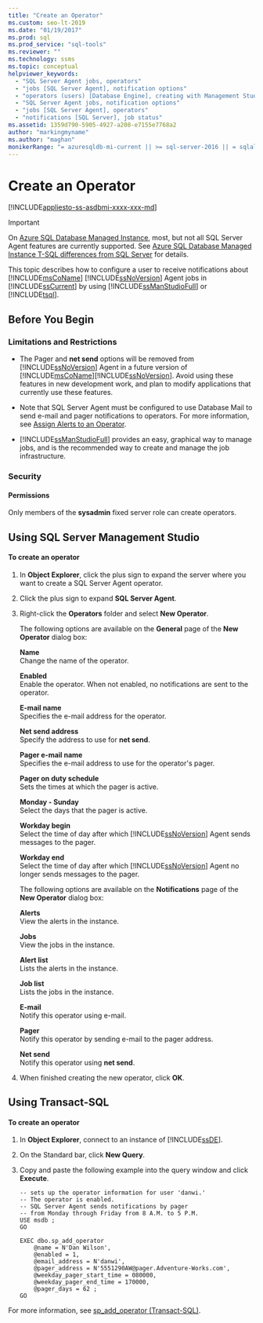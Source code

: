 ```yaml
---
title: "Create an Operator"
ms.custom: seo-lt-2019
ms.date: "01/19/2017"
ms.prod: sql
ms.prod_service: "sql-tools"
ms.reviewer: ""
ms.technology: ssms
ms.topic: conceptual
helpviewer_keywords: 
  - "SQL Server Agent jobs, operators"
  - "jobs [SQL Server Agent], notification options"
  - "operators (users) [Database Engine], creating with Management Studio"
  - "SQL Server Agent jobs, notification options"
  - "jobs [SQL Server Agent], operators"
  - "notifications [SQL Server], job status"
ms.assetid: 1359d790-5905-4927-a208-e7155e7768a2
author: "markingmyname"
ms.author: "maghan"
monikerRange: "= azuresqldb-mi-current || >= sql-server-2016 || = sqlallproducts-allversions"
---
```

# Create an Operator
[!INCLUDE[appliesto-ss-asdbmi-xxxx-xxx-md](../../includes/appliesto-ss-asdbmi-xxxx-xxx-md.md)]

> [!IMPORTANT]  
> On [Azure SQL Database Managed Instance](https://docs.microsoft.com/azure/sql-database/sql-database-managed-instance), most, but not all SQL Server Agent features are currently supported. See [Azure SQL Database Managed Instance T-SQL differences from SQL Server](https://docs.microsoft.com/azure/sql-database/sql-database-managed-instance-transact-sql-information#sql-server-agent) for details.

This topic describes how to configure a user to receive notifications about [!INCLUDE[msCoName](../../includes/msconame_md.md)] [!INCLUDE[ssNoVersion](../../includes/ssnoversion-md.md)] Agent jobs in [!INCLUDE[ssCurrent](../../includes/sscurrent-md.md)] by using [!INCLUDE[ssManStudioFull](../../includes/ssmanstudiofull-md.md)] or [!INCLUDE[tsql](../../includes/tsql-md.md)].  
  
## <a name="BeforeYouBegin"></a>Before You Begin  
  
### <a name="Restrictions"></a>Limitations and Restrictions  
  
-   The Pager and **net send** options will be removed from [!INCLUDE[ssNoVersion](../../includes/ssnoversion-md.md)] Agent in a future version of [!INCLUDE[msCoName](../../includes/msconame_md.md)][!INCLUDE[ssNoVersion](../../includes/ssnoversion-md.md)]. Avoid using these features in new development work, and plan to modify applications that currently use these features.  
  
-   Note that SQL Server Agent must be configured to use Database Mail to send e-mail and pager notifications to operators. For more information, see [Assign Alerts to an Operator](assign-alerts-to-an-operator.md).  
  
-   [!INCLUDE[ssManStudioFull](../../includes/ssmanstudiofull-md.md)] provides an easy, graphical way to manage jobs, and is the recommended way to create and manage the job infrastructure.  
  
### <a name="Security"></a>Security  
  
#### <a name="Permissions"></a>Permissions  
Only members of the **sysadmin** fixed server role can create operators.  
  
## <a name="SSMSProcedure"></a>Using SQL Server Management Studio  
  
#### To create an operator  
  
1.  In **Object Explorer**, click the plus sign to expand the server where you want to create a SQL Server Agent operator.  
  
2.  Click the plus sign to expand **SQL Server Agent**.  
  
3.  Right-click the **Operators** folder and select **New Operator**.  
  
    The following options are available on the **General** page of the **New Operator** dialog box:  
  
    **Name**  
    Change the name of the operator.  
  
    **Enabled**  
    Enable the operator. When not enabled, no notifications are sent to the operator.  
  
    **E-mail name**  
    Specifies the e-mail address for the operator.  
  
    **Net send address**  
    Specify the address to use for **net send**.  
  
    **Pager e-mail name**  
    Specifies the e-mail address to use for the operator's pager.  
  
    **Pager on duty schedule**  
    Sets the times at which the pager is active.  
  
    **Monday - Sunday**  
    Select the days that the pager is active.  
  
    **Workday begin**  
    Select the time of day after which [!INCLUDE[ssNoVersion](../../includes/ssnoversion-md.md)] Agent sends messages to the pager.  
  
    **Workday end**  
    Select the time of day after which [!INCLUDE[ssNoVersion](../../includes/ssnoversion-md.md)] Agent no longer sends messages to the pager.  
  
    The following options are available on the **Notifications** page of the **New Operator** dialog box:  
  
    **Alerts**  
    View the alerts in the instance.  
  
    **Jobs**  
    View the jobs in the instance.  
  
    **Alert list**  
    Lists the alerts in the instance.  
  
    **Job list**  
    Lists the jobs in the instance.  
  
    **E-mail**  
    Notify this operator using e-mail.  
  
    **Pager**  
    Notify this operator by sending e-mail to the pager address.  
  
    **Net send**  
    Notify this operator using **net send**.  
  
4.  When finished creating the new operator, click **OK**.  
  
## <a name="TsqlProcedure"></a>Using Transact-SQL  
  
#### To create an operator  
  
1.  In **Object Explorer**, connect to an instance of [!INCLUDE[ssDE](../../includes/ssde_md.md)].  
  
2.  On the Standard bar, click **New Query**.  
  
3.  Copy and paste the following example into the query window and click **Execute**.  
  
    ```  
    -- sets up the operator information for user 'danwi.'
    -- The operator is enabled.   
    -- SQL Server Agent sends notifications by pager 
    -- from Monday through Friday from 8 A.M. to 5 P.M.  
    USE msdb ;  
    GO  
  
    EXEC dbo.sp_add_operator  
        @name = N'Dan Wilson',  
        @enabled = 1,  
        @email_address = N'danwi',  
        @pager_address = N'5551290AW@pager.Adventure-Works.com',  
        @weekday_pager_start_time = 080000,  
        @weekday_pager_end_time = 170000,  
        @pager_days = 62 ;  
    GO  
    ```  
  
For more information, see [sp_add_operator (Transact-SQL)](https://msdn.microsoft.com/817cd98a-4dff-4ed8-a546-f336c144d1e0).  
  
